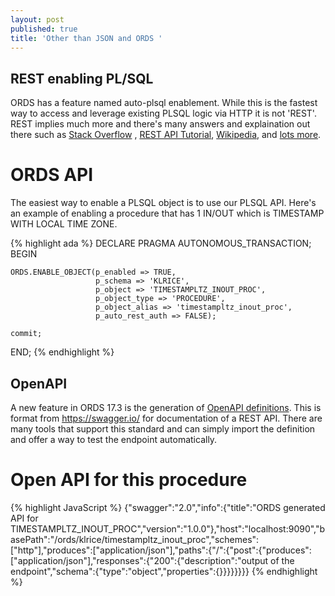 ```yaml
---
layout: post
published: true
title: 'Other than JSON and ORDS '
---
```

## REST enabling PL/SQL

ORDS has a feature named auto-plsql enablement. While this is the fastest way to access and leverage existing PLSQL logic via HTTP it is not 'REST'. REST implies much more and there's many answers and explaination out there such as [Stack Overflow](https://stackoverflow.com/questions/4663927/what-is-rest-slightly-confused) , [REST API Tutorial](http://www.restapitutorial.com/lessons/whatisrest.html), [Wikipedia](https://en.wikipedia.org/wiki/Representational_state_transfer), and [lots more](http://lmgtfy.com/?q=what+is+REST).


# ORDS API

The easiest way to enable a PLSQL object is to use our PLSQL API. Here's an example of enabling a procedure that has 1 IN/OUT which is  TIMESTAMP WITH LOCAL TIME ZONE.

{% highlight ada %}
DECLARE
  PRAGMA AUTONOMOUS_TRANSACTION;
BEGIN

    ORDS.ENABLE_OBJECT(p_enabled => TRUE,
                       p_schema => 'KLRICE',
                       p_object => 'TIMESTAMPLTZ_INOUT_PROC',
                       p_object_type => 'PROCEDURE',
                       p_object_alias => 'timestampltz_inout_proc',
                       p_auto_rest_auth => FALSE);

    commit;

END;
{% endhighlight %}

## OpenAPI 

A new feature in ORDS 17.3 is the generation of [OpenAPI definitions](https://github.com/OAI/OpenAPI-Specification/blob/master/versions/2.0.md).  This is format from https://swagger.io/ for documentation of a REST API.  There are many tools that support this standard and can simply import the definition and offer a way to test the endpoint automatically.

# Open API for this procedure


{% highlight JavaScript %}
{"swagger":"2.0","info":{"title":"ORDS generated API for TIMESTAMPLTZ_INOUT_PROC","version":"1.0.0"},"host":"localhost:9090","basePath":"/ords/klrice/timestampltz_inout_proc","schemes":["http"],"produces":["application/json"],"paths":{"/":{"post":{"produces":["application/json"],"responses":{"200":{"description":"output of the endpoint","schema":{"type":"object","properties":{}}}}}}}}
{% endhighlight %}


##
